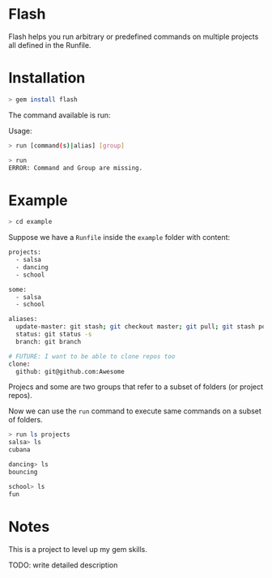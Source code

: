 # Flash

Flash helps you run arbitrary or predefined commands on multiple projects all defined in the Runfile.

# Installation

```bash
> gem install flash
```

The command available is run:

Usage:

```bash
> run [command(s)|alias] [group]
```

```bash
> run
ERROR: Command and Group are missing.
```

# Example


```bash
> cd example
```

Suppose we have a `Runfile` inside the `example` folder with content:

```bash
projects:
  - salsa
  - dancing
  - school

some:
  - salsa
  - school

aliases:
  update-master: git stash; git checkout master; git pull; git stash pop
  status: git status -s
  branch: git branch

# FUTURE: I want to be able to clone repos too
clone:
  github: git@github.com:Awesome

```

Projecs and some are two groups that refer to a subset of folders (or project repos).

Now we can use the `run` command to execute same commands on a subset of folders.

```bash
> run ls projects
salsa> ls
cubana

dancing> ls
bouncing

school> ls
fun

```

# Notes

This is a project to level up my gem skills.

TODO: write detailed description
